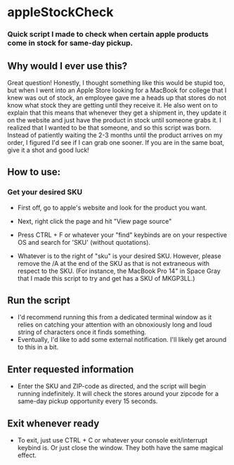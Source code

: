# appleStockCheck

### Quick script I made to check when certain apple products come in stock for same-day pickup.

## Why would I ever use this?
Great question! Honestly, I thought something like this would be stupid too, but when I went into an Apple Store looking for a MacBook for college that I knew was out of stock, an employee gave me a heads up that stores do not know what stock they are getting until they receive it. He also went on to explain that this means that whenever they get a shipment in, they update it on the website and just have the product in stock until someone grabs it. I realized that I wanted to be that someone, and so this script was born. Instead of patiently waiting the 2-3 months until the product arrives on my order, I figured I'd see if I can grab one sooner. If you are in the same boat, give it a shot and good luck!

## How to use:

### Get your desired SKU
- First off, go to apple's website and look for the product you want.

- Next, right click the page and hit "View page source"

- Press CTRL + F or whatever your "find" keybinds are on your respective OS and search for 'SKU' (without quotations).

- Whatever is to the right of "sku" is your desired SKU. However, please remove the /A at the end of the SKU as that is not extraneous with respect to the SKU. (For instance, the MacBook Pro 14" in Space Gray that I made this script to try and get has a SKU of MKGP3LL.)

## Run the script
- I'd recommend running this from a dedicated terminal window as it relies on catching your attention with an obnoxiously long and loud string of characters once it finds something.
- Eventually, I'd like to add some external notification. I'll likely get around to this in a bit.

## Enter requested information
- Enter the SKU and ZIP-code as directed, and the script will begin running indefinitely. It will check the stores around your zipcode for a same-day pickup opportunity every 15 seconds.

## Exit whenever ready
- To exit, just use CTRL + C or whatever your console exit/interrupt keybind is. Or just close the window. They both have the same magical effect.

